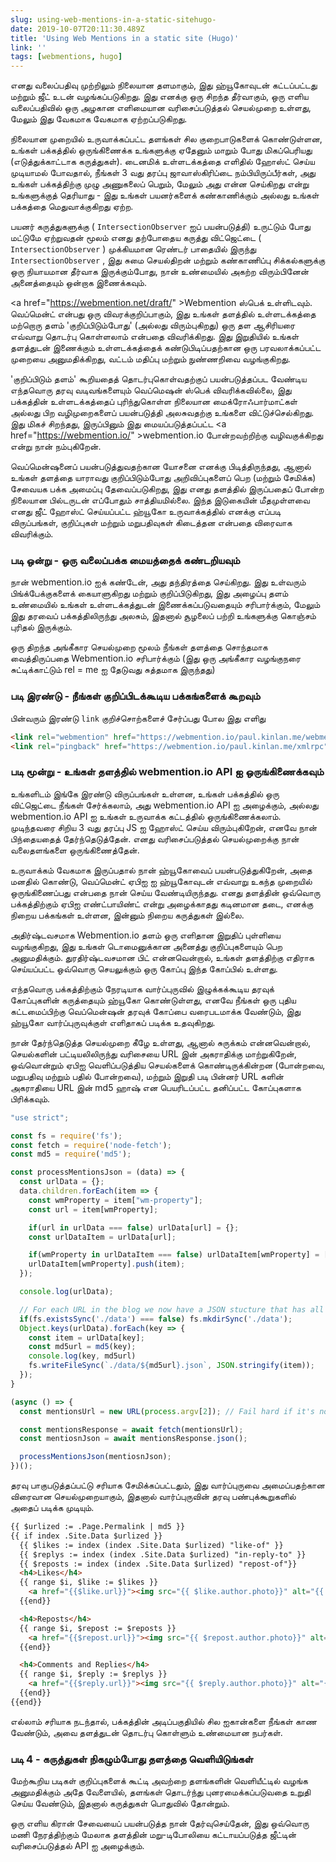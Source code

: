```yaml
---
slug: using-web-mentions-in-a-static-sitehugo-
date: 2019-10-07T20:11:30.489Z
title: 'Using Web Mentions in a static site (Hugo)'
link: ''
tags: [webmentions, hugo]
---
```


எனது வலைப்பதிவு முற்றிலும் நிலையான தளமாகும், இது ஹ்யூகோவுடன் கட்டப்பட்டது மற்றும் ஜீட் உடன் வழங்கப்படுகிறது. இது எனக்கு ஒரு சிறந்த தீர்வாகும், ஒரு எளிய வலைப்பதிவில் ஒரு அழகான எளிமையான வரிசைப்படுத்தல் செயல்முறை உள்ளது, மேலும் இது வேகமாக வேகமாக ஏற்றப்படுகிறது.

நிலையான முறையில் உருவாக்கப்பட்ட தளங்கள் சில குறைபாடுகளைக் கொண்டுள்ளன, உங்கள் பக்கத்தில் ஒருங்கிணைக்க உங்களுக்கு ஏதேனும் மாறும் போது மிகப்பெரியது (எடுத்துக்காட்டாக கருத்துகள்). டைனமிக் உள்ளடக்கத்தை எளிதில் ஹோஸ்ட் செய்ய முடியாமல் போவதால், நீங்கள் 3 வது தரப்பு ஜாவாஸ்கிரிப்டை நம்பியிருப்பீர்கள், அது உங்கள் பக்கத்திற்கு முழு அணுகலைப் பெறும், மேலும் அது என்ன செய்கிறது என்று உங்களுக்குத் தெரியாது - இது உங்கள் பயனர்களைக் கண்காணிக்கும் அல்லது உங்கள் பக்கத்தை மெதுவாக்குகிறது ஏற்ற.

பயனர் கருத்துகளுக்கு ( `IntersectionObserver` ஐப் பயன்படுத்தி) உருட்டும் போது மட்டுமே ஏற்றுவதன் மூலம் எனது தற்போதைய கருத்து விட்ஜெட்டை ( `IntersectionObserver` ) முக்கியமான ரெண்டர் பாதையில் இருந்து `IntersectionObserver` , இது சுமை செயல்திறன் மற்றும் கண்காணிப்பு சிக்கல்களுக்கு ஒரு நியாயமான தீர்வாக இருக்கும்போது, நான் உண்மையில் அகற்ற விரும்பினேன் அனைத்தையும் ஒன்றாக இணைக்கவும்.

<a <span class="notranslate">href=&quot;https://webmention.net/draft/&quot; &gt;Webmention</a> ஸ்பெக் உள்ளிடவும். வெப்மென்ட் என்பது ஒரு விவரக்குறிப்பாகும், இது உங்கள் தளத்தில் உள்ளடக்கத்தை மற்றொரு தளம் &#39;குறிப்பிடும்போது&#39; (அல்லது விரும்புகிறது) ஒரு தள ஆசிரியரை எவ்வாறு தொடர்பு கொள்ளலாம் என்பதை விவரிக்கிறது. இது இறுதியில் உங்கள் தளத்துடன் இணைக்கும் உள்ளடக்கத்தைக் கண்டுபிடிப்பதற்கான ஒரு பரவலாக்கப்பட்ட முறையை அனுமதிக்கிறது, வட்டம் மதிப்பு மற்றும் நுண்ணறிவை வழங்குகிறது.

&#39;குறிப்பிடும் தளம்&#39; கூறியதைத் தொடர்புகொள்வதற்குப் பயன்படுத்தப்பட வேண்டிய எந்தவொரு தரவு வடிவங்களையும் வெப்மெஷன் ஸ்பெக் விவரிக்கவில்லை, இது பக்கத்தின் உள்ளடக்கத்தைப் புரிந்துகொள்ள நிலையான மைக்ரோஃபார்மாட்கள் அல்லது பிற வழிமுறைகளைப் பயன்படுத்தி அலசுவதற்கு உங்களை விட்டுச்செல்கிறது. இது மிகச் சிறந்தது, இருப்பினும் இது மையப்படுத்தப்பட்ட <a <span class="notranslate">href=&quot;https://webmention.io/&quot; &gt;webmention.io</a> போன்றவற்றிற்கு வழிவகுக்கிறது என்று நான் நம்புகிறேன்.

வெப்மென்ஷனைப் பயன்படுத்துவதற்கான யோசனை எனக்கு பிடித்திருந்தது, ஆனால் உங்கள் தளத்தை யாராவது குறிப்பிடும்போது அறிவிப்புகளைப் பெற (மற்றும் சேமிக்க) சேவையக பக்க அமைப்பு தேவைப்படுகிறது, இது எனது தளத்தில் இருப்பதைப் போன்ற நிலையான பில்டருடன் எப்போதும் சாத்தியமில்லை. இந்த இடுகையின் மீதமுள்ளவை எனது ஜீட் ஹோஸ்ட் செய்யப்பட்ட ஹ்யூகோ உருவாக்கத்தில் எனக்கு எப்படி விருப்பங்கள், குறிப்புகள் மற்றும் மறுபதிவுகள் கிடைத்தன என்பதை விரைவாக விவரிக்கும்.

### படி ஒன்று - ஒரு வலைப்பக்க மையத்தைக் கண்டறியவும்

நான் webmention.io ஐக் கண்டேன், அது தந்திரத்தை செய்கிறது. இது உள்வரும் பிங்க்பேக்குகளைக் கையாளுகிறது மற்றும் குறிப்பிடுகிறது, இது அழைப்பு தளம் உண்மையில் உங்கள் உள்ளடக்கத்துடன் இணைக்கப்படுவதையும் சரிபார்க்கும், மேலும் இது தரவைப் பக்கத்திலிருந்து அலசும், இதனால் சூழலைப் பற்றி உங்களுக்கு கொஞ்சம் புரிதல் இருக்கும்.

ஒரு திறந்த அங்கீகார செயல்முறை மூலம் நீங்கள் தளத்தை சொந்தமாக வைத்திருப்பதை Webmention.io சரிபார்க்கும் (இது ஒரு அங்கீகார வழங்குநரை சுட்டிக்காட்டும் rel = me ஐ தேடுவது சுத்தமாக இருந்தது)

### படி இரண்டு - நீங்கள் குறிப்பிடக்கூடிய பக்கங்களைக் கூறவும்

பின்வரும் இரண்டு `link` குறிச்சொற்களைச் சேர்ப்பது போல இது எளிது

```html
<link rel="webmention" href="https://webmention.io/paul.kinlan.me/webmention">
<link rel="pingback" href="https://webmention.io/paul.kinlan.me/xmlrpc">
```

### படி மூன்று - உங்கள் தளத்தில் webmention.io API ஐ ஒருங்கிணைக்கவும்

உங்களிடம் இங்கே இரண்டு விருப்பங்கள் உள்ளன, உங்கள் பக்கத்தில் ஒரு விட்ஜெட்டை நீங்கள் சேர்க்கலாம், அது webmention.io API ஐ அழைக்கும், அல்லது webmention.io API ஐ உங்கள் உருவாக்க கட்டத்தில் ஒருங்கிணைக்கலாம். முடிந்தவரை சிறிய 3 வது தரப்பு JS ஐ ஹோஸ்ட் செய்ய விரும்புகிறேன், எனவே நான் பிந்தையதைத் தேர்ந்தெடுத்தேன். எனது வரிசைப்படுத்தல் செயல்முறைக்கு நான் வலைதளங்களை ஒருங்கிணைத்தேன்.

உருவாக்கம் வேகமாக இருப்பதால் நான் ஹ்யூகோவைப் பயன்படுத்துகிறேன், அதை மனதில் கொண்டு, வெப்மென்ட் ஏபிஐ ஐ ஹ்யூகோவுடன் எவ்வாறு உகந்த முறையில் ஒருங்கிணைப்பது என்பதை நான் செய்ய வேண்டியிருந்தது. எனது தளத்தின் ஒவ்வொரு பக்கத்திற்கும் ஏபிஐ எண்ட்பாயிண்ட் என்று அழைக்காதது கடினமான தடை, எனக்கு நிறைய பக்கங்கள் உள்ளன, இன்னும் நிறைய கருத்துகள் இல்லை.

அதிர்ஷ்டவசமாக Webmention.io தளம் ஒரு எளிதான இறுதிப் புள்ளியை வழங்குகிறது, இது உங்கள் டொமைனுக்கான அனைத்து குறிப்புகளையும் பெற அனுமதிக்கும். துரதிர்ஷ்டவசமான பிட் என்னவென்றால், உங்கள் தளத்திற்கு எதிராக செய்யப்பட்ட ஒவ்வொரு செயலுக்கும் ஒரு கோப்பு இந்த கோப்பில் உள்ளது.

எந்தவொரு பக்கத்திற்கும் நேரடியாக வார்ப்புருவில் இழுக்கக்கூடிய தரவுக் கோப்புகளின் கருத்தையும் ஹ்யூகோ கொண்டுள்ளது, எனவே நீங்கள் ஒரு புதிய கட்டமைப்பிற்கு வெப்மென்ஷன் தரவுக் கோப்பை வரைபடமாக்க வேண்டும், இது ஹ்யூகோ வார்ப்புருவுக்குள் எளிதாகப் படிக்க உதவுகிறது.

நான் தேர்ந்தெடுத்த செயல்முறை கீழே உள்ளது, ஆனால் சுருக்கம் என்னவென்றால், செயல்களின் பட்டியலிலிருந்து வரிசையை URL இன் அகராதிக்கு மாற்றுகிறேன், ஒவ்வொன்றும் ஏபிஐ வெளிப்படுத்திய செயல்களைக் கொண்டிருக்கின்றன (போன்றவை, மறுபதிவு மற்றும் பதில் போன்றவை), மற்றும் இறுதி படி பின்னர் URL களின் அகராதியை URL இன் md5 ஹாஷ் என பெயரிடப்பட்ட தனிப்பட்ட கோப்புகளாக பிரிக்கவும்.

```javascript
"use strict";

const fs = require('fs');
const fetch = require('node-fetch');
const md5 = require('md5');

const processMentionsJson = (data) => {
  const urlData = {};
  data.children.forEach(item => {
    const wmProperty = item["wm-property"];
    const url = item[wmProperty];

    if(url in urlData === false) urlData[url] = {};
    const urlDataItem = urlData[url];

    if(wmProperty in urlDataItem === false) urlDataItem[wmProperty] = [];
    urlDataItem[wmProperty].push(item);
  });

  console.log(urlData);

  // For each URL in the blog we now have a JSON stucture that has all the like, mentions and reposts
  if(fs.existsSync('./data') === false) fs.mkdirSync('./data');
  Object.keys(urlData).forEach(key => {
    const item = urlData[key];
    const md5url = md5(key);
    console.log(key, md5url)
    fs.writeFileSync(`./data/${md5url}.json`, JSON.stringify(item));
  });
}

(async () => {
  const mentionsUrl = new URL(process.argv[2]); // Fail hard if it's not a uRL

  const mentionsResponse = await fetch(mentionsUrl);
  const mentiosnJson = await mentionsResponse.json();

  processMentionsJson(mentiosnJson);
})();
```

தரவு பாகுபடுத்தப்பட்டு சரியாக சேமிக்கப்பட்டதும், இது வார்ப்புருவை அமைப்பதற்கான விரைவான செயல்முறையாகும், இதனால் வார்ப்புருவின் தரவு பண்புக்கூறுகளில் அதைப் படிக்க முடியும்.

```html
{{ $urlized := .Page.Permalink | md5 }}
{{ if index .Site.Data $urlized }}
  {{ $likes := index (index .Site.Data $urlized) "like-of" }}
  {{ $replys := index (index .Site.Data $urlized) "in-reply-to" }}
  {{ $reposts := index (index .Site.Data $urlized) "repost-of"}}
  <h4>Likes</h4>
  {{ range $i, $like := $likes }}
    <a href="{{$like.url}}"><img src="{{ $like.author.photo}}" alt="{{ $like.author.name }}" class="profile photo"></a>
  {{end}}

  <h4>Reposts</h4>
  {{ range $i, $repost := $reposts }}
    <a href="{{$repost.url}}"><img src="{{ $repost.author.photo}}" alt="{{ $repost.author.name }}" class="profile photo"></a>
  {{end}}

  <h4>Comments and Replies</h4>
  {{ range $i, $reply := $replys }}
    <a href="{{$reply.url}}"><img src="{{ $reply.author.photo}}" alt="{{ $reply.author.name }}" class="profile photo"></a>
  {{end}}
{{end}}
```

எல்லாம் சரியாக நடந்தால், பக்கத்தின் அடிப்பகுதியில் சில ஐகான்களை நீங்கள் காண வேண்டும், அவை தளத்துடன் தொடர்பு கொள்ளும் உண்மையான நபர்கள்.

### படி 4 - கருத்துகள் நிகழும்போது தளத்தை வெளியிடுங்கள்

மேற்கூறிய படிகள் குறிப்புகளைக் கூட்டி அவற்றை தளங்களின் வெளியீட்டில் வழங்க அனுமதிக்கும் அதே வேளையில், தளங்கள் தொடர்ந்து புனரமைக்கப்படுவதை உறுதி செய்ய வேண்டும், இதனால் கருத்துகள் பொதுவில் தோன்றும்.

ஒரு எளிய கிரான் சேவையைப் பயன்படுத்த நான் தேர்வுசெய்தேன், இது ஒவ்வொரு மணி நேரத்திற்கும் மேலாக தளத்தின் மறு-டிபோலியை கட்டாயப்படுத்த ஜீட்டின் வரிசைப்படுத்தல் API ஐ அழைக்கும்.
